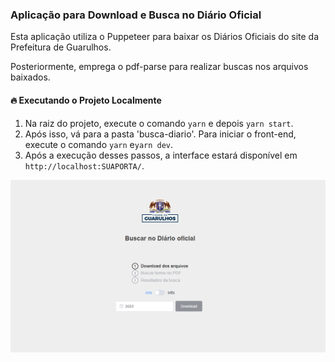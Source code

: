 ### Aplicação para Download e Busca no Diário Oficial

Esta aplicação utiliza o Puppeteer para baixar os Diários Oficiais do site da Prefeitura de Guarulhos. 

Posteriormente, emprega o pdf-parse para realizar buscas nos arquivos baixados.

#### 🔥 Executando o Projeto Localmente

1. Na raiz do projeto, execute o comando `yarn` e depois `yarn start`.
2. Após isso, vá para a pasta 'busca-diario'. Para iniciar o front-end, execute o comando `yarn` e`yarn dev`.
3. Após a execução desses passos, a interface estará disponível em `http://localhost:SUAPORTA/`.

![Tela inicial](https://raw.githubusercontent.com/kleberMRocha/buscaDiarioOficial/master/busca-diario/src/assets/tela.png "Tela")
